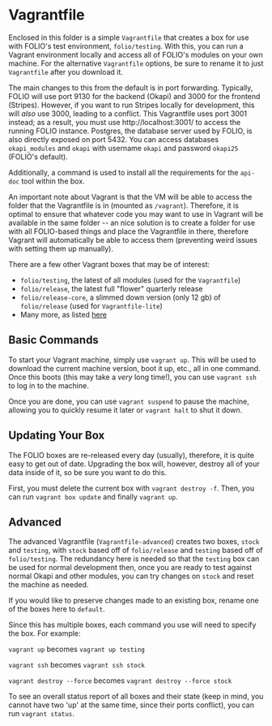 # Vagrantfile

Enclosed in this folder is a simple `Vagrantfile` that creates a box for use with FOLIO's test
environment, `folio/testing`. With this, you can run a Vagrant environment locally and access all of
FOLIO's modules on your own machine. For the alternative `Vagrantfile` options, be sure to rename it
to just `Vagrantfile` after you download it.

The main changes to this from the default is in port forwarding. Typically, FOLIO will use port 9130
for the backend (Okapi) and 3000 for the frontend (Stripes). However, if you want to run Stripes
locally for development, this will _also_ use 3000, leading to a conflict. This Vagrantfile uses
port 3001 instead; as a result, you must use http://localhost:3001/ to access the running FOLIO
instance. Postgres, the database server used by FOLIO, is also directly exposed on port 5432. You
can access databases `okapi_modules` and `okapi` with username `okapi` and password `okapi25`
(FOLIO's default).

Additionally, a command is used to install all the requirements for the `api-doc` tool within the
box.

An important note about Vagrant is that the VM will be able to access the folder that the
Vagrantfile is in (mounted as `/vagrant`). Therefore, it is optimal to ensure that whatever code
you may want to use in Vagrant will be available in the same folder -- an nice solution is to
create a folder for use with all FOLIO-based things and place the Vagrantfile in there, therefore
Vagrant will automatically be able to access them (preventing weird issues with setting them up
manually).

There are a few other Vagrant boxes that may be of interest:

- `folio/testing`, the latest of all modules (used for the `Vagrantfile`)
- `folio/release`, the latest full "flower" quarterly release
- `folio/release-core`, a slimmed down version (only 12 gb) of `folio/release` (used for
  `Vagrantfile-lite`)
- Many more, as listed [here](https://app.vagrantup.com/folio)

## Basic Commands

To start your Vagrant machine, simply use `vagrant up`. This will be used to download the current
machine version, boot it up, etc., all in one command. Once this boots (this may take a _very_ long
time!), you can use `vagrant ssh` to log in to the machine.

Once you are done, you can use `vagrant suspend` to pause the machine, allowing you to quickly
resume it later or `vagrant halt` to shut it down.

## Updating Your Box

The FOLIO boxes are re-released every day (usually), therefore, it is quite easy to get out of date.
Upgrading the box will, however, destroy all of your data inside of it, so be sure you want to do
this.

First, you must delete the current box with `vagrant destroy -f`. Then, you can run
`vagrant box update` and finally `vagrant up`.

## Advanced

The advanced Vagrantfile (`Vagrantfile-advanced`) creates two boxes, `stock` and `testing`, with
`stock` based off of `folio/release` and `testing` based off of `folio/testing`. The redundancy here
is needed so that the `testing` box can be used for normal development then, once you are ready to
test against normal Okapi and other modules, you can try changes on `stock` and reset the machine as
needed.

If you would like to preserve changes made to an existing box, rename one of the boxes here to
`default`.

Since this has multiple boxes, each command you use will need to specify the box. For example:

`vagrant up` becomes `vagrant up testing`

`vagrant ssh` becomes `vagrant ssh stock`

`vagrant destroy --force` becomes `vagrant destroy --force stock`

To see an overall status report of all boxes and their state (keep in mind, you cannot have two 'up'
at the same time, since their ports conflict), you can run `vagrant status`.
